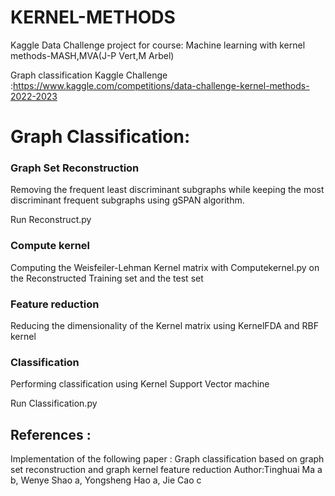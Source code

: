 # KERNEL-METHODS
Kaggle Data Challenge project for course: Machine learning with kernel methods-MASH,MVA(J-P Vert,M Arbel)

Graph classification Kaggle Challenge :https://www.kaggle.com/competitions/data-challenge-kernel-methods-2022-2023



# Graph Classification:

### Graph Set Reconstruction

Removing the frequent least discriminant subgraphs while keeping the most discriminant frequent subgraphs using gSPAN algorithm.

Run Reconstruct.py

### Compute kernel 

Computing the Weisfeiler-Lehman Kernel matrix with Computekernel.py  on the Reconstructed Training set and the test set


### Feature reduction

Reducing the dimensionality of the Kernel matrix using KernelFDA and RBF kernel 

### Classification 

Performing classification using Kernel Support Vector machine

Run Classification.py


## References : 

Implementation of the following paper : Graph classification based on graph set reconstruction and graph kernel feature reduction
Author:Tinghuai Ma a b, Wenye Shao a, Yongsheng Hao a, Jie Cao c
